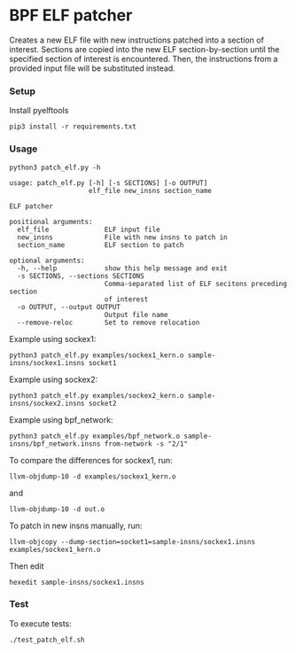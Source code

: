 
# BPF ELF patcher

Creates a new ELF file with new instructions patched into a section of interest. Sections are copied into the new ELF section-by-section until the specified section of interest is encountered. Then, the instructions from a provided input file will be substituted instead.

### Setup

Install pyelftools

    pip3 install -r requirements.txt 

### Usage


    python3 patch_elf.py -h
    
    usage: patch_elf.py [-h] [-s SECTIONS] [-o OUTPUT]
                        elf_file new_insns section_name

    ELF patcher

    positional arguments:
      elf_file              ELF input file
      new_insns             File with new insns to patch in
      section_name          ELF section to patch

    optional arguments:
      -h, --help            show this help message and exit
      -s SECTIONS, --sections SECTIONS
                            Comma-separated list of ELF secitons preceding section
                            of interest
      -o OUTPUT, --output OUTPUT
                            Output file name
      --remove-reloc        Set to remove relocation


Example using sockex1:

    python3 patch_elf.py examples/sockex1_kern.o sample-insns/sockex1.insns socket1

Example using sockex2:

    python3 patch_elf.py examples/sockex2_kern.o sample-insns/sockex2.insns socket2

Example using bpf_network:
    
    python3 patch_elf.py examples/bpf_network.o sample-insns/bpf_network.insns from-network -s "2/1"

To compare the differences for sockex1, run:

    llvm-objdump-10 -d examples/sockex1_kern.o

and

    llvm-objdump-10 -d out.o


To patch in new insns manually, run:

    llvm-objcopy --dump-section=socket1=sample-insns/sockex1.insns examples/sockex1_kern.o

Then edit

    hexedit sample-insns/sockex1.insns

### Test

To execute tests:

    ./test_patch_elf.sh


